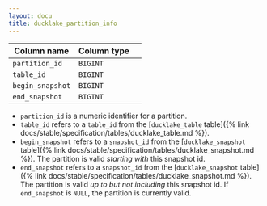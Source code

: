 ```yaml
---
layout: docu
title: ducklake_partition_info
---
```


| Column name      | Column type |             |
| ---------------- | ----------- | ----------- |
| `partition_id`   | `BIGINT`    |             |
| `table_id`       | `BIGINT`    |             |
| `begin_snapshot` | `BIGINT`    |             |
| `end_snapshot`   | `BIGINT`    |             |

- `partition_id` is a numeric identifier for a partition.
- `table_id` refers to a `table_id` from the [`ducklake_table` table]({% link docs/stable/specification/tables/ducklake_table.md %}). 
- `begin_snapshot` refers to a `snapshot_id` from the [`ducklake_snapshot` table]({% link docs/stable/specification/tables/ducklake_snapshot.md %}). The partition is valid *starting with* this snapshot id.
- `end_snapshot` refers to a `snapshot_id` from the [`ducklake_snapshot` table]({% link docs/stable/specification/tables/ducklake_snapshot.md %}). The partition is valid *up to but not including* this snapshot id. If `end_snapshot` is `NULL`, the partition is currently valid.
